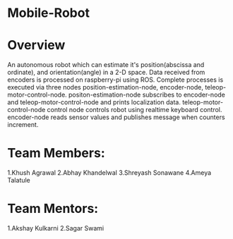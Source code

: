 # Mobile-Robot

# Overview
An autonomous robot which can estimate it's position(abscissa and ordinate), and orientation(angle) in a 2-D space.
Data received from encoders is processed on raspberry-pi using ROS. Complete processes is executed via three nodes
position-estimation-node, encoder-node, teleop-motor-control-node.
positon-estimation-node subscribes to encoder-node and teleop-motor-control-node and prints localization data.
teleop-motor-control-node control node controls robot using realtime keyboard control.
encoder-node reads sensor values and publishes message when counters increment.

# Team Members:
1.Khush Agrawal
2.Abhay Khandelwal
3.Shreyash Sonawane
4.Ameya Talatule

# Team Mentors:
1.Akshay Kulkarni
2.Sagar Swami
